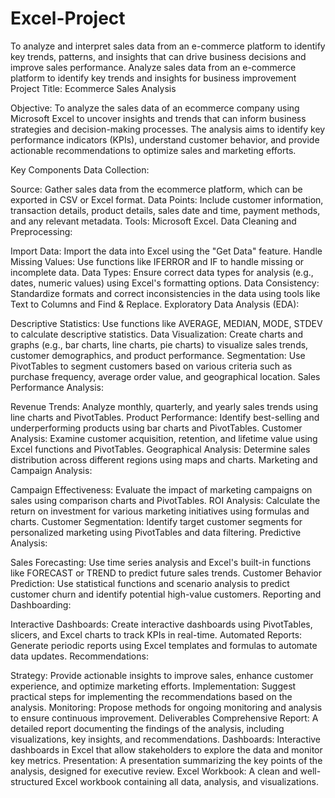 # Excel-Project
To analyze and interpret sales data from an e-commerce platform to identify key trends, patterns, and insights that can drive business decisions and improve sales performance.
Analyze sales data from an e-commerce platform to identify key trends and insights for business improvement
Project Title: Ecommerce Sales Analysis

Objective:
To analyze the sales data of an ecommerce company using Microsoft Excel to uncover insights and trends that can inform business strategies and decision-making processes. The analysis aims to identify key performance indicators (KPIs), understand customer behavior, and provide actionable recommendations to optimize sales and marketing efforts.

Key Components
Data Collection:

Source: Gather sales data from the ecommerce platform, which can be exported in CSV or Excel format.
Data Points: Include customer information, transaction details, product details, sales date and time, payment methods, and any relevant metadata.
Tools: Microsoft Excel.
Data Cleaning and Preprocessing:

Import Data: Import the data into Excel using the "Get Data" feature.
Handle Missing Values: Use functions like IFERROR and IF to handle missing or incomplete data.
Data Types: Ensure correct data types for analysis (e.g., dates, numeric values) using Excel's formatting options.
Data Consistency: Standardize formats and correct inconsistencies in the data using tools like Text to Columns and Find & Replace.
Exploratory Data Analysis (EDA):

Descriptive Statistics: Use functions like AVERAGE, MEDIAN, MODE, STDEV to calculate descriptive statistics.
Data Visualization: Create charts and graphs (e.g., bar charts, line charts, pie charts) to visualize sales trends, customer demographics, and product performance.
Segmentation: Use PivotTables to segment customers based on various criteria such as purchase frequency, average order value, and geographical location.
Sales Performance Analysis:

Revenue Trends: Analyze monthly, quarterly, and yearly sales trends using line charts and PivotTables.
Product Performance: Identify best-selling and underperforming products using bar charts and PivotTables.
Customer Analysis: Examine customer acquisition, retention, and lifetime value using Excel functions and PivotTables.
Geographical Analysis: Determine sales distribution across different regions using maps and charts.
Marketing and Campaign Analysis:

Campaign Effectiveness: Evaluate the impact of marketing campaigns on sales using comparison charts and PivotTables.
ROI Analysis: Calculate the return on investment for various marketing initiatives using formulas and charts.
Customer Segmentation: Identify target customer segments for personalized marketing using PivotTables and data filtering.
Predictive Analysis:

Sales Forecasting: Use time series analysis and Excel's built-in functions like FORECAST or TREND to predict future sales trends.
Customer Behavior Prediction: Use statistical functions and scenario analysis to predict customer churn and identify potential high-value customers.
Reporting and Dashboarding:

Interactive Dashboards: Create interactive dashboards using PivotTables, slicers, and Excel charts to track KPIs in real-time.
Automated Reports: Generate periodic reports using Excel templates and formulas to automate data updates.
Recommendations:

Strategy: Provide actionable insights to improve sales, enhance customer experience, and optimize marketing efforts.
Implementation: Suggest practical steps for implementing the recommendations based on the analysis.
Monitoring: Propose methods for ongoing monitoring and analysis to ensure continuous improvement.
Deliverables
Comprehensive Report: A detailed report documenting the findings of the analysis, including visualizations, key insights, and recommendations.
Dashboards: Interactive dashboards in Excel that allow stakeholders to explore the data and monitor key metrics.
Presentation: A presentation summarizing the key points of the analysis, designed for executive review.
Excel Workbook: A clean and well-structured Excel workbook containing all data, analysis, and visualizations.
